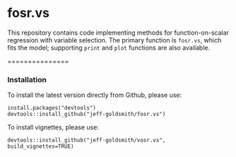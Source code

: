 fosr.vs
===============

This repository contains code implementing methods for function-on-scalar regression with variable selection. The primary function is `fosr.vs`, which fits the model; supporting `print` and `plot` functions are also available.

===============

### Installation

To install the latest version directly from Github, please use:
<pre><code>install.packages("devtools")
devtools::install_github("jeff-goldsmith/fosr.vs")
</code></pre>

To install vignettes, please use: 

<pre><code>devtools::install_github("jeff-goldsmith/vosr.vs", build_vignettes=TRUE)
</code></pre>

